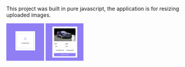 This project was built in pure javascript, the application is for resizing uploaded images.


<img src="images/mainPage.png" alt="Main page of the application" style="height: 100px; width:100px;"/>


<img src="images/imageAfterUploaded.png" alt="Page after image is uploaded" style="height: 100px; width:100px;"/>